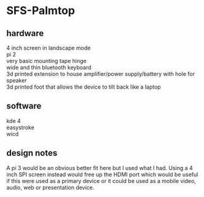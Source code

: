 # SFS-Palmtop

hardware
-----
4 inch screen in landscape mode  
pi 2  
very basic mounting tape hinge  
wide and thin bluetooth keyboard  
3d printed extension to house amplifier/power supply/battery with hole for speaker  
3d printed foot that allows the device to tilt back like a laptop

software
-----
kde 4  
easystroke  
wicd

design notes
-----
A pi 3 would be an obvious better fit here but I used what I had.  Using a 4 inch SPI screen instead would free up the HDMI port which would be useful if this were used as a primary device or it could be used as a mobile video, audio, web or presentation device.

